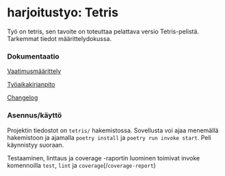 # harjoitustyo: Tetris

Työ on tetris, sen tavoite on toteuttaa pelattava versio Tetris-pelistä. Tarkemmat tiedot määrittelydokussa.

### Dokumentaatio
 [Vaatimusmäärittely](https://github.com/KyperCT/otk2023-harjoitustyo/blob/main/tetris/dokumentaatio/vaatimusmaarittely.md)
 
 [Työaikakirjanpito](https://github.com/KyperCT/otk2023-harjoitustyo/blob/main/tetris/dokumentaatio/tyoaikakirjanpito.md)

 [Changelog](https://github.com/KyperCT/otk2023-harjoitustyo/blob/main/tetris/dokumentaatio/changelog.md)

 ### Asennus/käyttö

 Projektin tiedostot on `tetris/` hakemistossa. Sovellusta voi ajaa menemällä hakemistoon ja ajamalla `poetry install` ja `poetry run invoke start`. Peli käynnistyy suoraan.

 Testaaminen, linttaus ja coverage -raportin luominen toimivat invoke komennoilla `test`, `lint` ja `coverage`(/`coverage-report`)
